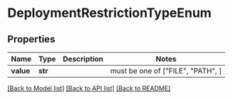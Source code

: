 # DeploymentRestrictionTypeEnum


## Properties
Name | Type | Description | Notes
------------ | ------------- | ------------- | -------------
**value** | **str** |  |  must be one of ["FILE", "PATH", ]

[[Back to Model list]](../README.md#documentation-for-models) [[Back to API list]](../README.md#documentation-for-api-endpoints) [[Back to README]](../README.md)


